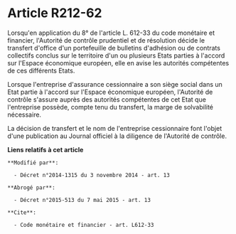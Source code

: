 # Article R212-62

Lorsqu'en application du 8° de l'article L. 612-33 du code monétaire et financier, l'Autorité de contrôle prudentiel et de
résolution décide le transfert d'office d'un portefeuille de bulletins d'adhésion ou de contrats collectifs conclus sur le
territoire d'un ou plusieurs Etats parties à l'accord sur l'Espace économique européen, elle en avise les autorités
compétentes de ces différents Etats. 

Lorsque l'entreprise d'assurance cessionnaire a son siège social dans un Etat partie à l'accord sur l'Espace économique
européen, l'Autorité de contrôle s'assure auprès des autorités compétentes de cet Etat que l'entreprise possède, compte tenu
du transfert, la marge de solvabilité nécessaire. 

La décision de transfert et le nom de l'entreprise cessionnaire font l'objet d'une publication au Journal officiel à la
diligence de l'Autorité de contrôle.

**Liens relatifs à cet article**

	**Modifié par**:

	  - Décret n°2014-1315 du 3 novembre 2014 - art. 13

	**Abrogé par**:

	  - Décret n°2015-513 du 7 mai 2015 - art. 13

	**Cite**:

	  - Code monétaire et financier - art. L612-33
